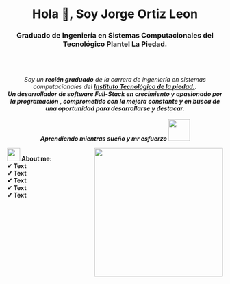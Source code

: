 <h1 align="center">Hola 👋, Soy Jorge Ortiz Leon</h1>
<h3 align="center">Graduado de Ingeniería en Sistemas Computacionales del Tecnológico Plantel La Piedad.</h3>
<br>
<br>
<p align="center">
  <em>
    Soy un <b>recién graduado</b> de la carrera de ingeniería en sistemas computacionales del <a href="https://piedad.tecnm.mx/"> <b> Instituto Tecnológico de la piedad.</a>. <br>
    Un desarrollador de software Full-Stack en crecimiento y apasionado por la programación , comprometido con la mejora constante y en busca de una oportunidad para desarrollarse y destacar.
  </em> 
  <br><br>
   <b><i>Aprendiendo mientras sueño y mr esfuerzo</i></b> <img src="https://github.com/TheDudeThatCode/TheDudeThatCode/blob/master/Assets/Developer.gif" width="50" />
</p>

<img align="right" width=300px src="https://github.com/7oSkaaa/7oSkaaa/blob/main/Images/Right_Side.gif?raw=true" />
<img src="https://github.com/7oSkaaa/7oSkaaa/blob/main/Images/about_me.gif?raw=true" width="30px">&nbsp;About me: <br>
✔ Text <br>
✔ Text <br>
✔ Text <br>
✔ Text <br>
✔ Text <br>

<br>





